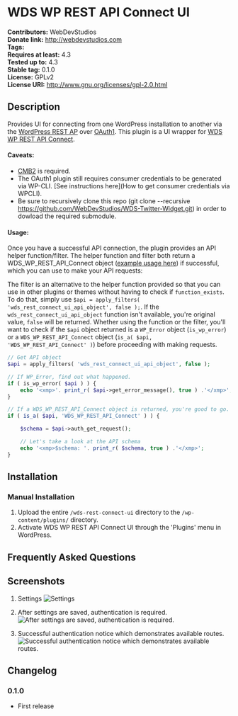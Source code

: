 # WDS WP REST API Connect UI #
**Contributors:**      WebDevStudios  
**Donate link:**       http://webdevstudios.com  
**Tags:**  
**Requires at least:** 4.3  
**Tested up to:**      4.3  
**Stable tag:**        0.1.0  
**License:**           GPLv2  
**License URI:**       http://www.gnu.org/licenses/gpl-2.0.html  

## Description ##

Provides UI for connecting from one WordPress installation to another via the [WordPress REST AP](http://wp-api.org/) over <a href="https://github.com/WP-API/OAuth1">OAuth1</a>. This plugin is a UI wrapper for [WDS WP REST API Connect](https://github.com/WebDevStudios/WDS-WP-REST-API-Connect).

#### Caveats:

* [CMB2](https://github.com/WebDevStudios/CMB2) is required. 
* The OAuth1 plugin still requires consumer credentials to be generated via WP-CLI. [See instructions here](How to get consumer credentials via WPCLI).
* Be sure to recursively clone this repo (git clone --recursive https://github.com/WebDevStudios/WDS-Twitter-Widget.git) in order to dowload the required submodule.

#### Usage:

Once you have a successful API connection, the plugin provides an API helper function/filter. The helper function and filter both return a WDS_WP_REST_API_Connect object ([example usage here](https://github.com/WebDevStudios/WDS-WP-REST-API-Connect/blob/master/example.php)) if successful, which you can use to make your API requests:

The filter is an alternative to the helper function provided so that you can use in other plugins or themes without having to check if `function_exists`. To do that, simply use `$api = apply_filters( 'wds_rest_connect_ui_api_object', false );`. If the `wds_rest_connect_ui_api_object` function isn't available, you're original value, `false` will be returned. Whether using the function or the filter, you'll want to check if the `$api` object returned is a `WP_Error` object (`is_wp_error`) or a `WDS_WP_REST_API_Connect` object (`is_a( $api, 'WDS_WP_REST_API_Connect' )`) before proceeding with making requests.

```php
// Get API object
$api = apply_filters( 'wds_rest_connect_ui_api_object', false );

// If WP_Error, find out what happened.
if ( is_wp_error( $api ) ) {
	echo '<xmp>'. print_r( $api->get_error_message(), true ) .'</xmp>';
}

// If a WDS_WP_REST_API_Connect object is returned, you're good to go.
if ( is_a( $api, 'WDS_WP_REST_API_Connect' ) ) {

	$schema = $api->auth_get_request();

	// Let's take a look at the API schema
	echo '<xmp>$schema: '. print_r( $schema, true ) .'</xmp>';
}
```

## Installation ##

### Manual Installation ###

1. Upload the entire `/wds-rest-connect-ui` directory to the `/wp-content/plugins/` directory.
2. Activate WDS WP REST API Connect UI through the 'Plugins' menu in WordPress.

## Frequently Asked Questions ##


## Screenshots ##

1. Settings
![Settings](https://raw.githubusercontent.com/WebDevStudios/WDS-WP-REST-API-Connect-UI/master/screenshot-1.png)

2. After settings are saved, authentication is required.
![After settings are saved, authentication is required.](https://raw.githubusercontent.com/WebDevStudios/WDS-WP-REST-API-Connect-UI/master/screenshot-2.png)

3. Successful authentication notice which demonstrates available routes.
![Successful authentication notice which demonstrates available routes.](https://raw.githubusercontent.com/WebDevStudios/WDS-WP-REST-API-Connect-UI/master/screenshot-3.png)

## Changelog ##

### 0.1.0 ###
* First release
